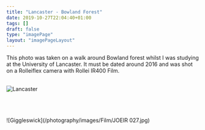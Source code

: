 ```yaml
---
title: "Lancaster - Bowland Forest"
date: 2019-10-27T22:04:40+01:00
tags: []
draft: false
type: "imagePage"
layout: "imagePageLayout"
---
```

This photo was taken on a walk around Bowland forest whilst I was studying at the University of Lancaster. It must be dated around 2016 and was shot on a Rolleiflex camera with Rollei IR400 Film.
<br><br>

![Lancaster](/photography/images/Film/Lancaster10004-2.jpg)

<br><br><br>
![Giggleswick](/photography/images/Film/JOEIR 027.jpg)

